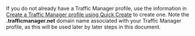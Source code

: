 If you do not already have a Traffic Manager profile, use the information in [Create a Traffic Manager profile using Quick Create](http://msdn.microsoft.com/en-us/library/windowsazure/dn339012.aspx) to create one. Note the **.trafficmanager.net** domain name associated with your Traffic Manager profile, as this will be used later by later steps in this document.